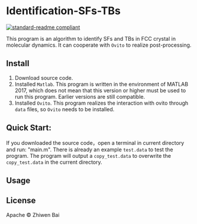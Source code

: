 # Identification-SFs-TBs
[![standard-readme compliant](https://img.shields.io/badge/readme%20style-standard-brightgreen.svg?style=flat-square)](https://github.com/RichardLitt/standard-readme)

This program is an algorithm to identify SFs and TBs in FCC crystal in molecular dynamics. It can cooperate with `Ovito` to realize post-processing.

## Install
1. Download source code. 
2. Installed `Matlab`.
This program is written in the environment of MATLAB 2017, which does not mean that this version or higher must be used to run this program. Earlier versions are still compatible.
3. Installed `Ovito`.
This program realizes the interaction with ovito through `data` files, so `Ovito` needs to be installed.
  
## Quick Start:
If you downloaded the source code，open a terminal in current directory and run: "main.m". There is already an example `test.data` to test the program. The program will output a `copy_test.data` to overwrite the `copy_test.data` in the current directory.
## Usage


## License
Apache © Zhiwen Bai
